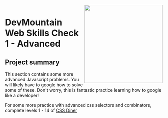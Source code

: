 <img src="https://s3.amazonaws.com/devmountain/readme-logo.png" width="250" align="right">

# DevMountain Web Skills Check 1 - Advanced

## Project summary

This section contains some more advanced Javascript problems. You will likely have to google how to solve some of these. Don't worry, this is fantastic practice learning how to google like a developer!

For some more practice with advanced css selectors and combinators, complete levels 1 - 14 of [CSS Diner](https://flukeout.github.io/)
